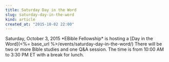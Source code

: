 ```yaml
---
title: Saturday Day in the Word
slug: saturday-day-in-the-word
kind: article
created_at: "2015-10-02 22:00"
---
```

<div itemscope itemtype="http://schema.org/Event" markdown="1">
<meta itemprop="name" content="<%= h :title %>">

<span itemprop="description">
Saturday, October 3, 2015 *EBible Fellowship* is hosting a 
[Day in the Word](<%= base_url %>/events/saturday-day-in-the-word/)
There will be two or more Bible studies and one Q&A session.  
The time is from 10:00 AM to 3:30 PM ET with a break for lunch.
</span>

<meta itemprop="startDate" content="2015-10-03T09:30-0400">
<meta itemprop="endDate" content="2015-10-03T15:30-0400">

</div>

